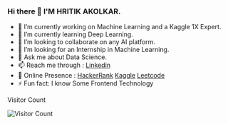### Hi there 👋 I'M HRITIK AKOLKAR.
- 🔭 I’m currently working on Machine Learning and a Kaggle 1X Expert.  
- 🌱 I’m currently learning Deep Learning.
- 👯 I’m looking to collaborate on any AI platform.
- 🤔 I’m looking for an Internship in Machine Learning.
- 💬 Ask me about Data Science.
- 📫 Reach me through : <a href="https://www.linkedin.com/in/hritikakolkar/" target="_blank">Linkedin</a>
- 🔎 Online Presence : <a href="https://www.hackerrank.com/hritikakolkar/" target="_blank">HackerRank</a>  <a href="https://www.kaggle.com/hritikakolkar/" target="_blank">Kaggle</a>   <a href="https://leetcode.com/hritikakolkar/" target="_blank">Leetcode</a>
- ⚡ Fun fact: I know Some Frontend Technology

Visitor Count

![Visitor Count](https://profile-counter.glitch.me/{hritikakolkar}/count.svg)
